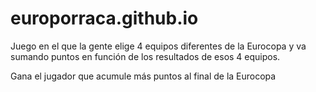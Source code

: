 # europorraca.github.io

Juego en el que la gente elige 4 equipos diferentes de la Eurocopa y va sumando puntos en función de los resultados de esos 4 equipos.

Gana el jugador que acumule más puntos al final de la Eurocopa
